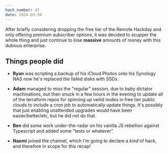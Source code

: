 ```yaml
---
hack_number: 47
date: 2024-03-30
---
```


After briefly considering dropping the free tier of the Remote Hackday and only offering premium subscriber options, it was decided to scupper the whole thing and just continue to lose **massive** amounts of money with this dubious enterprise.

## Things people did

- **Ryan** was scripting a backup of his iCloud Photos onto his Synology NAS now he's replaced the failed disks with SSDs.

- **Adam** managed to miss the "regular" session, due to baby dictator machinations, but then snuck in a few hours in the evening to update all of the terraform repos for spinning up veilid nodes in free tier public clouds to include a cron job to automatically update things. It's possibly that just enabling unattended upgrades would have been easier/better/etc, but he did not do that.

- **Ben** did some work under-the-radar on his vanilla JS rebellion against Typescript and added some "tests or whatever".

- **Naomi** joined the channel, which I'm going to declare a _kind_ of hack, and therefore in scope for this recap!
